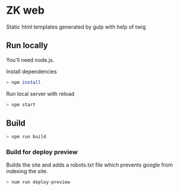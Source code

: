 # ZK web

Static html templates generated by gulp with help of twig

## Run locally

You'll need node.js.

Install dependencies

```bash
> npm install
```

Run local server with reload

```bash
> npm start
```

## Build

```bash
> npm run build
```

### Build for deploy preview

Builds the site and adds a robots.txt file which prevents google from indexing the site.

```bash
> num run deploy-preview
```
